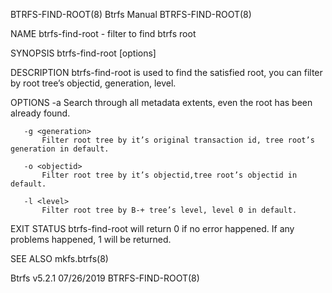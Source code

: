 BTRFS-FIND-ROOT(8)                                                                                                                                    Btrfs Manual                                                                                                                                   BTRFS-FIND-ROOT(8)

NAME
       btrfs-find-root - filter to find btrfs root

SYNOPSIS
       btrfs-find-root [options] <device>

DESCRIPTION
       btrfs-find-root is used to find the satisfied root, you can filter by root tree’s objectid, generation, level.

OPTIONS
       -a
           Search through all metadata extents, even the root has been already found.

       -g <generation>
           Filter root tree by it’s original transaction id, tree root’s generation in default.

       -o <objectid>
           Filter root tree by it’s objectid,tree root’s objectid in default.

       -l <level>
           Filter root tree by B-+ tree’s level, level 0 in default.

EXIT STATUS
       btrfs-find-root will return 0 if no error happened. If any problems happened, 1 will be returned.

SEE ALSO
       mkfs.btrfs(8)

Btrfs v5.2.1                                                                                                                                           07/26/2019                                                                                                                                    BTRFS-FIND-ROOT(8)
